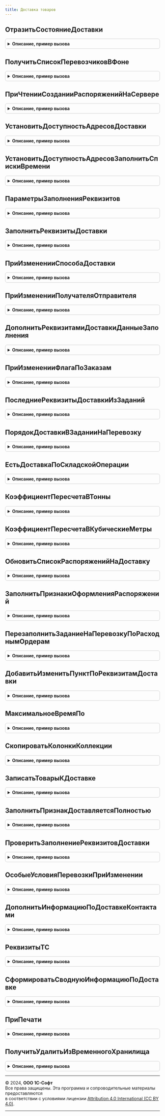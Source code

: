 ```yaml
---
title: Доставка товаров
---
```



## ОтразитьСостояниеДоставки
<details style="margin: 1em 0; padding: 0.5em; border: 1px solid #ccc; border-radius: 6px;">

<summary style="font-weight: bold; cursor: pointer;">Описание, пример вызова</summary>

```bsl

// Процедура по переданной ссылке на заказ рассчитывает и записывает в регистр сведений состояние заказа.
//
//	Параметры:
//		РаспоряженияСсылки - Массив из ДокументСсылка, ДокументСсылка - ссылки на документы, по которым
//					нужно рассчитать состояние отгрузки.
//					В модуле менеджера документов должна быть определена функция ТекстЗапросаРеквизитыДоставки()
//		Отказ - Булево - признак прерывания обработки проведения
//		УдалениеПроведения - Булево - признак обработки удаления проведения.
//
Процедура ОтразитьСостояниеДоставки(РаспоряженияСсылки, Отказ = Ложь, УдалениеПроведения = Ложь) Экспорт
```

Пример вызова
```bsl
ДоставкаТоваров.ОтразитьСостояниеДоставки(РаспоряженияСсылки, Отказ, УдалениеПроведения);
```
</details>

## ПолучитьСписокПеревозчиковВФоне
<details style="margin: 1em 0; padding: 0.5em; border: 1px solid #ccc; border-radius: 6px;">

<summary style="font-weight: bold; cursor: pointer;">Описание, пример вызова</summary>

```bsl

// Получает список перевозчиков и помещает их во временное хранилище.
//
// Параметры:
//  ПараметрыЗадания - Массив - содержит параметрвы вызова
//  АдресХранилища - Строка - адрес временного хранилища, по которому будет помещен результат выполнения.
//
Процедура ПолучитьСписокПеревозчиковВФоне(ПараметрыЗадания, АдресХранилища) Экспорт
```

Пример вызова
```bsl
ДоставкаТоваров.ПолучитьСписокПеревозчиковВФоне(ПараметрыЗадания, АдресХранилища) 
```
</details>

## ПриЧтенииСозданииРаспоряженийНаСервере
<details style="margin: 1em 0; padding: 0.5em; border: 1px solid #ccc; border-radius: 6px;">

<summary style="font-weight: bold; cursor: pointer;">Описание, пример вызова</summary>

```bsl

// Устанавливает свойства форм документов, в которых имеются реквизиты доставки при чтении, создании.
//
// Параметры:
//  ЭлементыФормы		 - ВсеЭлементыФормы	 - все элементы формы для управления свойствами и переключения закладок, может содержать:
//  							* ОсобыеУсловияПеревозкиОписание - ПолеФормы - обязательное
//  							* ОсобыеУсловияПеревозкиОписание1 - ПолеФормы - необязательное
//  							* ОсобыеУсловияПеревозкиОписание2 - ПолеФормы - необязательное
//  							* ОсобыеУсловияПеревозкиОписаниеДоставкаПеревозчиком - ПолеФормы - необязательное
//  ДокОбъект			       - ДанныеФормыСтруктура	 - объект, реквизиты которого используются при заполнении свойств,
//  НакладнаяПоЗаказу	       - Булево				 - Истина, если ДокОбъект является накладной и по заказам, иначе Ложь,
//  ПараметрыЗаполнения	       - Структура			 - структуру см. ПараметрыЗаполненияРеквизитов
//  СводнаяИнформация          - Строка				 - реквизит формы, для заполнения сводной информации по доставке.
//  ЗаполнятьПеревозчиковВФоне - Булево				 - признак, что заполнение перевозчиков заполняется в фоне.
// Возвращаемое значение:
//  Структура                  - см. ДлительныеОперации.ВыполнитьВФоне или пустая стуктура.
//
Функция ПриЧтенииСозданииРаспоряженийНаСервере(ЭлементыФормы, Экспорт
```

Пример вызова
```bsl
Результат = ДоставкаТоваров.ПриЧтенииСозданииРаспоряженийНаСервере(ЭлементыФормы, );
```
</details>

## УстановитьДоступностьАдресовДоставки
<details style="margin: 1em 0; padding: 0.5em; border: 1px solid #ccc; border-radius: 6px;">

<summary style="font-weight: bold; cursor: pointer;">Описание, пример вызова</summary>

```bsl

// В зависимости от ФО РедактироватьАдресаДоставкиТолькоВДиалоге для элементов-адресов доставки
//	устанавливается признак РедактированиеТекста.
//
// Параметры:
//	ЭлементыФормы - ВсеЭлементыФормы - элементы формы, для которых осуществляется изменение свойств.
//
Процедура УстановитьДоступностьАдресовДоставки(ЭлементыФормы) Экспорт
```

Пример вызова
```bsl
ДоставкаТоваров.УстановитьДоступностьАдресовДоставки(ЭлементыФормы) 
```
</details>

## УстановитьДоступностьАдресовЗаполнитьСпискиВремени
<details style="margin: 1em 0; padding: 0.5em; border: 1px solid #ccc; border-radius: 6px;">

<summary style="font-weight: bold; cursor: pointer;">Описание, пример вызова</summary>

```bsl

// В зависимости от ФО РедактироватьАдресаДоставкиТолькоВДиалоге для элементов-адресов доставки
//	устанавливается признак РедактированиеТекста и заполняется список выбора.
//
// Параметры:
//	ЭлементыФормы - ВсеЭлементыФормы - элементы формы, для которых осуществляется изменение свойств.
//
Процедура УстановитьДоступностьАдресовЗаполнитьСпискиВремени(ЭлементыФормы) Экспорт
```

Пример вызова
```bsl
ДоставкаТоваров.УстановитьДоступностьАдресовЗаполнитьСпискиВремени(ЭлементыФормы) 
```
</details>

## ПараметрыЗаполненияРеквизитов
<details style="margin: 1em 0; padding: 0.5em; border: 1px solid #ccc; border-radius: 6px;">

<summary style="font-weight: bold; cursor: pointer;">Описание, пример вызова</summary>

```bsl

// Возвращает параметры заполнения реквизитов доставки
//
// Возвращаемое значение:
//  Структура - с ключом:
//  * ИсточникСтатистики - ДокументМенеджер - менеджеры документов,
//  из которых будет извлекаться статистика для заполнения реквизитов доставки.
//
Функция ПараметрыЗаполненияРеквизитов() Экспорт
```

Пример вызова
```bsl
Результат = ДоставкаТоваров.ПараметрыЗаполненияРеквизитов() 
```
</details>

## ЗаполнитьРеквизитыДоставки
<details style="margin: 1em 0; padding: 0.5em; border: 1px solid #ccc; border-radius: 6px;">

<summary style="font-weight: bold; cursor: pointer;">Описание, пример вызова</summary>

```bsl

// Заполняет реквизиты доставки в зависимости от элемента формы, в котором производятся изменения.
//
// Параметры:
//	ЭлементыФормы - ВсеЭлементыФормы - все элементы формы, в которых производятся изменения,
//	ИмяЭлементаФормы - Строка - имя элемента формы, в котором произошли изменения,
//	ДокОбъект - ДанныеФормыСтруктура - объект, реквизиты которого используются при заполнении,
//	ПараметрыЗаполнения - см. ПараметрыЗаполненияРеквизитов
//
Процедура ЗаполнитьРеквизитыДоставки(ЭлементыФормы, ИмяЭлементаФормы, ДокОбъект, ПараметрыЗаполнения = Неопределено) Экспорт
```

Пример вызова
```bsl
ДоставкаТоваров.ЗаполнитьРеквизитыДоставки(ЭлементыФормы, ИмяЭлементаФормы, ДокОбъект, ПараметрыЗаполнения);
```
</details>

## ПриИзмененииСпособаДоставки
<details style="margin: 1em 0; padding: 0.5em; border: 1px solid #ccc; border-radius: 6px;">

<summary style="font-weight: bold; cursor: pointer;">Описание, пример вызова</summary>

```bsl

// Выполняет необходимые действия при изменении способа доставки в распоряжениях на доставку,
//	заполняет списки выбора, реквизиты доставки, настраивает элементы формы.
//
// Параметры:
//  ЭлементыФормы - ВсеЭлементыФормы - элементы формы, в которой производятся изменения,
//	ДокОбъект - ДанныеФормыСтруктура, СправочникОбъект - объект, реквизиты которого используются при заполнении.
//
Процедура ПриИзмененииСпособаДоставки(ЭлементыФормы, ДокОбъект) Экспорт
```

Пример вызова
```bsl
ДоставкаТоваров.ПриИзмененииСпособаДоставки(ЭлементыФормы, ДокОбъект) 
```
</details>

## ПриИзмененииПолучателяОтправителя
<details style="margin: 1em 0; padding: 0.5em; border: 1px solid #ccc; border-radius: 6px;">

<summary style="font-weight: bold; cursor: pointer;">Описание, пример вызова</summary>

```bsl

// Перезаполняет реквизиты доставки при изменении реквизиты формы.
//
// Параметры:
//	ЭлементыФормы - ВсеЭлементыФормы - все элементы формы, в которой производятся изменения,
//	ДокОбъект - ДанныеФормыСтруктура, СправочникОбъект - объект, реквизиты которого используются при заполнении,
//	ПараметрыЗаполнения - Структура, Неопределено - параметры заполнения реквизитов доставки.
//		См. ПараметрыЗаполненияРеквизитов.
//
Процедура ПриИзмененииПолучателяОтправителя(ЭлементыФормы, ДокОбъект, ПараметрыЗаполнения = Неопределено) Экспорт
```

Пример вызова
```bsl
ДоставкаТоваров.ПриИзмененииПолучателяОтправителя(ЭлементыФормы, ДокОбъект, ПараметрыЗаполнения);
```
</details>

## ДополнитьРеквизитамиДоставкиДанныеЗаполнения
<details style="margin: 1em 0; padding: 0.5em; border: 1px solid #ccc; border-radius: 6px;">

<summary style="font-weight: bold; cursor: pointer;">Описание, пример вызова</summary>

```bsl

// Добавляет в структуру РеквизитыШапки реквизиты доставки в зависимости от способа доставки,
// используется при вводе Реализации товаров и услуг на основании Заказов клиента.
//
// Параметры:
//	РеквизитыШапки - Структура - структура, в которую добавляются реквизиты, связанные с доставкой;
//	ВыборкаРеквизитыШапки - ВыборкаИзРезультатаЗапроса - выборка из результатов запроса, в которой содержатся
//		данные по доставке.
//
Процедура ДополнитьРеквизитамиДоставкиДанныеЗаполнения(РеквизитыШапки,ВыборкаРеквизитыШапки) Экспорт
```

Пример вызова
```bsl
ДоставкаТоваров.ДополнитьРеквизитамиДоставкиДанныеЗаполнения(РеквизитыШапки, ВыборкаРеквизитыШапки) 
```
</details>

## ПриИзмененииФлагаПоЗаказам
<details style="margin: 1em 0; padding: 0.5em; border: 1px solid #ccc; border-radius: 6px;">

<summary style="font-weight: bold; cursor: pointer;">Описание, пример вызова</summary>

```bsl

// При изменении флага "По заказам" в накладной меняет видимость элементов управления доставкой, меняет способ доставки.
//
// Параметры:
//	ЭлементыФормы		 - ЭлементыФормы			- все элементы формы;
//	ДокОбъект			 - ДокументОбъект			- документ, в котором осуществляются изменения;
//	НакладнаяПоЗаказам	 - Булево					- Истина - документ является накладной по заказам.
//
Процедура ПриИзмененииФлагаПоЗаказам(ЭлементыФормы, ДокОбъект, НакладнаяПоЗаказам) Экспорт
```

Пример вызова
```bsl
ДоставкаТоваров.ПриИзмененииФлагаПоЗаказам(ЭлементыФормы, ДокОбъект, НакладнаяПоЗаказам) 
```
</details>

## ПоследниеРеквизитыДоставкиИзЗаданий
<details style="margin: 1em 0; padding: 0.5em; border: 1px solid #ccc; border-radius: 6px;">

<summary style="font-weight: bold; cursor: pointer;">Описание, пример вызова</summary>

```bsl

// Подбирает из Заданий на перевозку значения последних реквизитов доставки по получателю или партнеру.
// Параметры:
//	ПолучательОтправитель - СправочникСсылка.Партнеры, СправочникСсылка.Склады - необязательный, если указан Перевозчик,
//	Перевозчик - СправочникСсылка.Партнеры - необязательный, если указан ПолучательОтправитель.
//
// Возвращаемое значение:
//	ТаблицаЗначений - содержит три последних набора реквизитов доставки по Партнеру или Перевозчику.
//		Колонки:
//		АдресДоставки,
//		АдресДоставкиЗначенияПолей,
//		ЗонаДоставки,
//		ВремяС,
//		ВремяПо,
//		ДополнительнаяИнформация.
//
Функция ПоследниеРеквизитыДоставкиИзЗаданий(ПолучательОтправитель = Неопределено, Перевозчик = Неопределено) Экспорт
```

Пример вызова
```bsl
Результат = ДоставкаТоваров.ПоследниеРеквизитыДоставкиИзЗаданий(ПолучательОтправитель, Перевозчик);
```
</details>

## ПорядокДоставкиВЗаданииНаПеревозку
<details style="margin: 1em 0; padding: 0.5em; border: 1px solid #ccc; border-radius: 6px;">

<summary style="font-weight: bold; cursor: pointer;">Описание, пример вызова</summary>

```bsl

// Возвращает порядок доставки по получателю из задания на перевозку.
// Если получатель упоминается несколько раз - берется номер первого пункта,
// если получателя нет в задании, вместо пункта пишется ?
//
// Параметры:
//	ЗаданиеНаПеревозку	 - ДокументСсылка.ЗаданиеНаПеревозку - ссылка на документ задания на перевозку;
//	Получатель			 - ОпределяемыйТип.ОтправительПолучательДоставки - получатель груза.
//
// Возвращаемое значение:
//	Строка - порядок доставки в формате "%НомерПункта% из %КоличествоПунктов%".
//
Функция ПорядокДоставкиВЗаданииНаПеревозку(ЗаданиеНаПеревозку, Получатель) Экспорт
```

Пример вызова
```bsl
Результат = ДоставкаТоваров.ПорядокДоставкиВЗаданииНаПеревозку(ЗаданиеНаПеревозку, Получатель) 
```
</details>

## ЕстьДоставкаПоСкладскойОперации
<details style="margin: 1em 0; padding: 0.5em; border: 1px solid #ccc; border-radius: 6px;">

<summary style="font-weight: bold; cursor: pointer;">Описание, пример вызова</summary>

```bsl

// Проверяет, что для переданной складской операции предусмотрена доставка.
//
// Параметры:
//  СкладскаяОперация	 - ПеречислениеСсылка.СкладскиеОперации	 - складская операция.
//
// Возвращаемое значение:
//  Булево - Истина - предусмотрена доставка для переданной складской операции.
//
Функция ЕстьДоставкаПоСкладскойОперации(СкладскаяОперация) Экспорт
```

Пример вызова
```bsl
Результат = ДоставкаТоваров.ЕстьДоставкаПоСкладскойОперации(СкладскаяОперация) 
```
</details>

## КоэффициентПересчетаВТонны
<details style="margin: 1em 0; padding: 0.5em; border: 1px solid #ccc; border-radius: 6px;">

<summary style="font-weight: bold; cursor: pointer;">Описание, пример вызова</summary>

```bsl

// Возвращает значение коэффициента из константы, проверяет и выдает сообщение при незаполненности.
//
// Возвращаемое значение:
//  Число - значение коэффициента.
//
Функция КоэффициентПересчетаВТонны() Экспорт
```

Пример вызова
```bsl
Результат = ДоставкаТоваров.КоэффициентПересчетаВТонны() 
```
</details>

## КоэффициентПересчетаВКубическиеМетры
<details style="margin: 1em 0; padding: 0.5em; border: 1px solid #ccc; border-radius: 6px;">

<summary style="font-weight: bold; cursor: pointer;">Описание, пример вызова</summary>

```bsl

// Возвращает значение коэффициента из константы, проверяет и выдает сообщение при незаполненности.
// Возвращаемое значение:
//		Число
//
Функция КоэффициентПересчетаВКубическиеМетры() Экспорт
```

Пример вызова
```bsl
Результат = ДоставкаТоваров.КоэффициентПересчетаВКубическиеМетры() 
```
</details>

## ОбновитьСписокРаспоряженийНаДоставку
<details style="margin: 1em 0; padding: 0.5em; border: 1px solid #ccc; border-radius: 6px;">

<summary style="font-weight: bold; cursor: pointer;">Описание, пример вызова</summary>

```bsl

// Перезаполняет список распоряжений на доставку на форме.
//
// Параметры:
//	Форма - ФормаКлиентскогоПриложения - форма, для которой необходимо обновить список распоряжений на доставку;
//	ОбновляемыеРаспоряжения - ТаблицаЗначений, Неопределено - фильтр для частичного перезаполнения списка только
//		по переданным в таблице распоряжениям.
//
Процедура ОбновитьСписокРаспоряженийНаДоставку(Форма, ОбновляемыеРаспоряжения = Неопределено) Экспорт
```

Пример вызова
```bsl
ДоставкаТоваров.ОбновитьСписокРаспоряженийНаДоставку(Форма, ОбновляемыеРаспоряжения);
```
</details>

## ЗаполнитьПризнакиОформленияРаспоряжений
<details style="margin: 1em 0; padding: 0.5em; border: 1px solid #ccc; border-radius: 6px;">

<summary style="font-weight: bold; cursor: pointer;">Описание, пример вызова</summary>

```bsl

// Заполняет признаки оформления в дереве распоряжений на доставку.
// Параметры:
//	РаспоряженияНаДоставку - ДанныеФормыДерево - распоряжения на доставку,
//  ЗонаГруппаИлиПустая - Булево - признак того, что в отборе по зоне доставки установлена группа или этот отбор не заполнен.
//
Процедура ЗаполнитьПризнакиОформленияРаспоряжений(РаспоряженияНаДоставку, ЗонаГруппаИлиПустая) Экспорт
```

Пример вызова
```bsl
ДоставкаТоваров.ЗаполнитьПризнакиОформленияРаспоряжений(РаспоряженияНаДоставку, ЗонаГруппаИлиПустая) 
```
</details>

## ПерезаполнитьЗаданиеНаПеревозкуПоРасходнымОрдерам
<details style="margin: 1em 0; padding: 0.5em; border: 1px solid #ccc; border-radius: 6px;">

<summary style="font-weight: bold; cursor: pointer;">Описание, пример вызова</summary>

```bsl

// Перезаполняет задание на перевозку в соответствии со связанными расходными ордерами на товары.
//
// Параметры:
//  ЗаданиеОбъект	 - ДокументОбъект.ЗаданиеНаПеревозку - документ задания на перевозку;
//  ТоварыКДоставке	 - ДанныеФормыКоллекция, Неопределено	 - коллекция с данными по доставляемым товарам.
//
// Возвращаемое значение:
//  Булево - признак корректного перезаполнения.
//
Функция ПерезаполнитьЗаданиеНаПеревозкуПоРасходнымОрдерам(ЗаданиеОбъект, ТоварыКДоставке = Неопределено) Экспорт
```

Пример вызова
```bsl
Результат = ДоставкаТоваров.ПерезаполнитьЗаданиеНаПеревозкуПоРасходнымОрдерам(ЗаданиеОбъект, ТоварыКДоставке);
```
</details>

## ДобавитьИзменитьПунктПоРеквизитамДоставки
<details style="margin: 1em 0; padding: 0.5em; border: 1px solid #ccc; border-radius: 6px;">

<summary style="font-weight: bold; cursor: pointer;">Описание, пример вызова</summary>

```bsl

// Добавляет или изменяет пункт доставки в соответствии в реквизитами доставки распоряжения на доставку.
//
// Параметры:
//  КоллекцияМаршрут	 - ДанныеФормыКоллекция - коллекция, в которую добавляем пункт;
//  РеквизитыДоставки	 - Структура, ВыборкаИзРезультатаЗапроса, ДанныеФормыЭлементДерева	 - со свойствами:
//  	* Адрес - Строка - адрес доставки;
//  	* Вес - Число - вес груза;
//  	* Объем - Число - объем груза.
//  ДатаВремяРейсаПланС	 - Дата - дата планового начала рейса.
//
// Возвращаемое значение:
//  ДанныеФормыЭлементДерева, ДанныеФормыЭлементКоллекции - строка-пункт доставки. Содержит в том числе:
//  	* Ссылка - ДокументСсылка.ЗаданиеНаПеревозку
//
Функция ДобавитьИзменитьПунктПоРеквизитамДоставки(КоллекцияМаршрут, РеквизитыДоставки, ДатаВремяРейсаПланС) Экспорт
```

Пример вызова
```bsl
Результат = ДоставкаТоваров.ДобавитьИзменитьПунктПоРеквизитамДоставки(КоллекцияМаршрут, РеквизитыДоставки, ДатаВремяРейсаПланС) 
```
</details>

## МаксимальноеВремяПо
<details style="margin: 1em 0; padding: 0.5em; border: 1px solid #ccc; border-radius: 6px;">

<summary style="font-weight: bold; cursor: pointer;">Описание, пример вызова</summary>

```bsl

// Рассчитывает и возвращает максимальное время планируемого окончания доставки по пунктам.
//
// Параметры:
//	Объект - ДокументОбъект.ЗаданиеНаПеревозку, ДанныеФормыСтруктура - документ задания на перевозку.
//
// Возвращаемое значение:
//	Дата - время окончания доставки по пунктам.
//
Функция МаксимальноеВремяПо(Объект) Экспорт
```

Пример вызова
```bsl
Результат = ДоставкаТоваров.МаксимальноеВремяПо(Объект) 
```
</details>

## СкопироватьКолонкиКоллекции
<details style="margin: 1em 0; padding: 0.5em; border: 1px solid #ccc; border-radius: 6px;">

<summary style="font-weight: bold; cursor: pointer;">Описание, пример вызова</summary>

```bsl

// Возвращает таблицу значений с колонками, скопированными из переданной коллекции.
//
// Параметры:
//  Коллекция	 - ДанныеФормыДерево, ДанныеФормыКоллекция, ТаблицаЗначений	 - источник данных, колонки которого
//  	необходимо копировать.
//  ИменаКолонок - Строка													 - имена копируемых колонок, перечисленные через запятую.
//
// Возвращаемое значение:
//  ТаблицаЗначений - скопированная таблица.
//
Функция СкопироватьКолонкиКоллекции(Коллекция, ИменаКолонок) Экспорт
```

Пример вызова
```bsl
Результат = ДоставкаТоваров.СкопироватьКолонкиКоллекции(Коллекция, ИменаКолонок) 
```
</details>

## ЗаписатьТоварыКДоставке
<details style="margin: 1em 0; padding: 0.5em; border: 1px solid #ccc; border-radius: 6px;">

<summary style="font-weight: bold; cursor: pointer;">Описание, пример вызова</summary>

```bsl

// Добавляет или замещает записи в регистре сведений ТоварыКДоставке по заданию на перевозку.
//
// Параметры:
//	ТоварыРаспоряжений - ТаблицаЗначений, ДанныеФормыКоллекция - источник данных для заполнения;
//	ТЧРаспоряжения - ДанныеФормыКоллекция - табличная часть с распоряжениями;
//	ЗаданиеНаПеревозку - ДокументСсылка.ЗаданиеНаПеревозку - ссылка на документ задания на перевозку.
//
Процедура ЗаписатьТоварыКДоставке(ТоварыРаспоряжений, ТЧРаспоряжения, ЗаданиеНаПеревозку) Экспорт
```

Пример вызова
```bsl
ДоставкаТоваров.ЗаписатьТоварыКДоставке(ТоварыРаспоряжений, ТЧРаспоряжения, ЗаданиеНаПеревозку) 
```
</details>

## ЗаполнитьПризнакДоставляетсяПолностью
<details style="margin: 1em 0; padding: 0.5em; border: 1px solid #ccc; border-radius: 6px;">

<summary style="font-weight: bold; cursor: pointer;">Описание, пример вызова</summary>

```bsl

// Рассчитывает, полностью ли доставляется распоряжение по складу и заполняет соответствующий признак.
//
// Параметры:
//	ТоварыРаспоряжений - ТаблицаЗначений - товары распоряжений на доставку;
//	ТЧРаспоряжения - ДанныеФормыКоллекция - табличная часть с распоряжениями для заполнения признака ДоставляетсяПолностью;
//	СтрокиТЧКЗаполнению - Массив, Неопределено - строки, табличной части распоряжения.
//
Процедура ЗаполнитьПризнакДоставляетсяПолностью(ТоварыРаспоряжений, Экспорт
```

Пример вызова
```bsl
ДоставкаТоваров.ЗаполнитьПризнакДоставляетсяПолностью(ТоварыРаспоряжений, );
```
</details>

## ПроверитьЗаполнениеРеквизитовДоставки
<details style="margin: 1em 0; padding: 0.5em; border: 1px solid #ccc; border-radius: 6px;">

<summary style="font-weight: bold; cursor: pointer;">Описание, пример вызова</summary>

```bsl

// Заполняет массив непроверяемых реквизитов распоряжения на доставку в зависимости от способа доставки.
//
// Параметры:
//  ДокументОбъект					 - ДокументОбъект	- распоряжение, в котором проверяется заполнение реквизитов;
//  МассивНепроверяемыхРеквизитов	 - Массив			- массив реквизитов, заполнение которых не обязательно;
//  Отказ							 - Булево			- Истина - признак отказа выполнения заполнения реквизитов;
//  НакладнаяПоЗаказам				 - Булево			- Истина - ДокументОбъект является накладной по заказу.
//
Процедура ПроверитьЗаполнениеРеквизитовДоставки(ДокументОбъект, МассивНепроверяемыхРеквизитов, Отказ, НакладнаяПоЗаказам = Ложь) Экспорт
```

Пример вызова
```bsl
ДоставкаТоваров.ПроверитьЗаполнениеРеквизитовДоставки(ДокументОбъект, МассивНепроверяемыхРеквизитов, Отказ, НакладнаяПоЗаказам);
```
</details>

## ОсобыеУсловияПеревозкиПриИзменении
<details style="margin: 1em 0; padding: 0.5em; border: 1px solid #ccc; border-radius: 6px;">

<summary style="font-weight: bold; cursor: pointer;">Описание, пример вызова</summary>

```bsl

// Выполняет действия при изменении реквизита "Особые условия перевозки".
//
// Параметры:
//	ЭлементыФормы - ВсеЭлементыФормы - элементы формы, в которых осуществляется изменение свойств;
//	ДокОбъект - ДанныеФормыСтруктура - объект, реквизиты которого используются при изменении
//		значения реквизита "Особые условия перевозки".
//
Процедура ОсобыеУсловияПеревозкиПриИзменении(ЭлементыФормы, ДокОбъект) Экспорт
```

Пример вызова
```bsl
ДоставкаТоваров.ОсобыеУсловияПеревозкиПриИзменении(ЭлементыФормы, ДокОбъект) 
```
</details>

## ДополнитьИнформациюПоДоставкеКонтактами
<details style="margin: 1em 0; padding: 0.5em; border: 1px solid #ccc; border-radius: 6px;">

<summary style="font-weight: bold; cursor: pointer;">Описание, пример вызова</summary>

```bsl

// Дополняет контактную информацию телефонами контактного лица, перевозчика, отправителя или получателя.
//
// Параметры:
//  Объект - ДанныеФормыСтруктура - объект, в котором данные по доставке заполняются контактной информацией.
//
Процедура ДополнитьИнформациюПоДоставкеКонтактами(Объект) Экспорт
```

Пример вызова
```bsl
ДоставкаТоваров.ДополнитьИнформациюПоДоставкеКонтактами(Объект) 
```
</details>

## РеквизитыТС
<details style="margin: 1em 0; padding: 0.5em; border: 1px solid #ccc; border-radius: 6px;">

<summary style="font-weight: bold; cursor: pointer;">Описание, пример вызова</summary>

```bsl

// Получает реквизиты транспортного средства.
//
// Параметры:
//  ТранспортноеСредство - СправочникСсылка.ТранспортныеСредства, СправочникСсылка.ТипыТранспортныхСредств	 - транспортное средство,
//  	реквизиты которого нужно получить.
//
// Возвращаемое значение:
//  Структура - с полями:
//  *ВместимостьПредставление - Строка - вместимость
//  *ГрузоподъемностьВЕдПользователя - Число - грузоподъемность
//  *ВместимостьВЕдПользователя - Число - вместимость в пользовательских единицах измерения
//  *ГрузоподъемностьВТоннах - Число - грузоподъемность в тоннах
//  *ВместимостьВКубическихМетрах - Число - вместимость в кубических метрах.
//
Функция РеквизитыТС(ТранспортноеСредство) Экспорт
```

Пример вызова
```bsl
Результат = ДоставкаТоваров.РеквизитыТС(ТранспортноеСредство) 
```
</details>

## СформироватьСводнуюИнформациюПоДоставке
<details style="margin: 1em 0; padding: 0.5em; border: 1px solid #ccc; border-radius: 6px;">

<summary style="font-weight: bold; cursor: pointer;">Описание, пример вызова</summary>

```bsl

// Формирует текстовое представление реквизитов доставки для вывода на форму.
//
// Параметры:
//  КонтейнерРеквизитовДоставки	 - СправочникСсылка.СоглашенияСПоставщиками, СправочникСсылка.ДоговорыКонтрагентов -
//  									договор или соглашение, содержащее информацию по реквизитам доставки.
//
// Возвращаемое значение:
//  Строка - текстовое представление реквизитов доставки.
//
Функция СформироватьСводнуюИнформациюПоДоставке(КонтейнерРеквизитовДоставки) Экспорт
```

Пример вызова
```bsl
Результат = ДоставкаТоваров.СформироватьСводнуюИнформациюПоДоставке(КонтейнерРеквизитовДоставки) 
```
</details>

## ПриПечати
<details style="margin: 1em 0; padding: 0.5em; border: 1px solid #ccc; border-radius: 6px;">

<summary style="font-weight: bold; cursor: pointer;">Описание, пример вызова</summary>

```bsl

// Вызывается после завершения вызова процедуры Печать менеджера печати объекта, имеет те же параметры.
// Используется для печати комплекта документов в соответствии с порядком документов в "Задании на перевозку".
//
// Параметры:
//  МассивОбъектов - Массив - список объектов, для которых была выполнена процедура Печать;
//  ПараметрыПечати - Структура - произвольные параметры, переданные при вызове команды печати;
//  КоллекцияПечатныхФорм - ТаблицаЗначений - содержит табличные документы и дополнительную информацию;
//  ОбъектыПечати - СписокЗначений - соответствие между объектами и именами областей в табличных документах, где
//                                   значение - Объект, представление - имя области с объектом в табличных документах;
//  ПараметрыВывода - Структура - параметры, связанные с выводом табличных документов:
//   * ПараметрыОтправки - Структура - информация для заполнения письма при отправке печатной формы по электронной почте.
//                                     Содержит следующие поля (описание см. в общем модуле конфигурации
//                                     РаботаСПочтовымиСообщениямиКлиент в процедуре СоздатьНовоеПисьмо):
//    * Получатель - Строка,
//    * Тема - Строка,
//    * Текст - Строка.
Процедура ПриПечати(МассивОбъектов, ПараметрыПечати, КоллекцияПечатныхФорм, ОбъектыПечати, ПараметрыВывода) Экспорт
```

Пример вызова
```bsl
ДоставкаТоваров.ПриПечати(МассивОбъектов, ПараметрыПечати, КоллекцияПечатныхФорм, ОбъектыПечати, ПараметрыВывода) 
```
</details>

## ПолучитьУдалитьИзВременногоХранилища
<details style="margin: 1em 0; padding: 0.5em; border: 1px solid #ccc; border-radius: 6px;">

<summary style="font-weight: bold; cursor: pointer;">Описание, пример вызова</summary>

```bsl

Функция ПолучитьУдалитьИзВременногоХранилища(Адрес) Экспорт
```

Пример вызова
```bsl
Результат = ДоставкаТоваров.ПолучитьУдалитьИзВременногоХранилища(Адрес) 
```
</details>

---

© 2024, **ООО 1С-Софт**  
Все права защищены. Эта программа и сопроводительные материалы предоставляются  
в соответствии с условиями лицензии [Attribution 4.0 International (CC BY 4.0)](https://creativecommons.org/licenses/by/4.0/legalcode).

---
